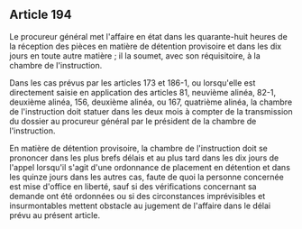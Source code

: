 Article 194
----
Le procureur général met l'affaire en état dans les quarante-huit heures de la
réception des pièces en matière de détention provisoire et dans les dix jours en
toute autre matière ; il la soumet, avec son réquisitoire, à la chambre de
l'instruction.

Dans les cas prévus par les articles 173 et 186-1, ou lorsqu'elle est
directement saisie en application des articles 81, neuvième alinéa, 82-1,
deuxième alinéa, 156, deuxième alinéa, ou 167, quatrième alinéa, la chambre de
l'instruction doit statuer dans les deux mois à compter de la transmission du
dossier au procureur général par le président de la chambre de l'instruction.

En matière de détention provisoire, la chambre de l'instruction doit se
prononcer dans les plus brefs délais et au plus tard dans les dix jours de
l'appel lorsqu'il s'agit d'une ordonnance de placement en détention et dans les
quinze jours dans les autres cas, faute de quoi la personne concernée est mise
d'office en liberté, sauf si des vérifications concernant sa demande ont été
ordonnées ou si des circonstances imprévisibles et insurmontables mettent
obstacle au jugement de l'affaire dans le délai prévu au présent article.
